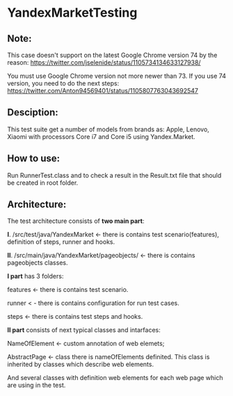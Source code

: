 # YandexMarketTesting
**Note**: 
---
This case doesn't support on the latest Google Chrome version 74 by the reason: https://twitter.com/jselenide/status/1105734134633127938/

You must use Google Chrome version not more newer than 73. If you use 74 version, you need to do the next steps:  https://twitter.com/Anton94569401/status/1105807763043692547 

**Desciption**:
---
This test suite get a number of models from brands as: Apple, Lenovo, Xiaomi with processors Core i7 and Core i5 using Yandex.Market.

**How to use**:
---
Run RunnerTest.class and to check a result in the Result.txt file that should be created in root folder. 

**Architecture**:
---
The test architecture consists of **two main part**:

**I**. /src/test/java/YandexMarket <- there is contains test scenario(features), definition of steps, runner and hooks.

**II**. /src/main/java/YandexMarket/pageobjects/ <- there is contains pageobjects classes.

**I part** has 3 folders:

features <- there is contains test scenario.

runner < - there is contains configuration for run test cases.

steps <- there is contains test steps and hooks.

**II part** consists of next typical classes and intarfaces:

NameOfElement <- custom annotation of web elemets;

AbstractPage <- class there is nameOfElements definited. This class is inherited by classes which describe web elements.

And several classes with definition web elements for each web page which are using in the test.

